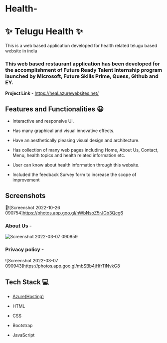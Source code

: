# Health-

# ✨ Telugu Health  ✨

This is a web based application developed for health related telugu based website in india

### This web based restaurant application has been developed for the accomplishment of Future Ready Talent Internship program launched by Microsoft, Future Skills Prime, Quess, Github and EY.

**Project Link** - https://heal.azurewebsites.net/

## Features and Functionalities 😃

- Interactive and responsive UI.

- Has many graphical and visual innovative effects.

- Have an aesthetically pleasing visual design and architecture.

- Has collection of many web pages including Home, About Us, Contact, Menu, health topics and health related information etc.

- User can know about health information through this website.

- Included the feedback Survey form to increase the scope of improvement 

## Screenshots

 📸![Screenshot 2022-10-26 090754]https://photos.app.goo.gl/nWbNsoZ5rJGb3Qcg6

   

### About Us -

![Screenshot 2022-03-07 090859](https://user-images.githubusercontent.com/98517345/156963803-135e9564-ca95-458e-9074-0d7aa2f7d586.jpg)

### Privacy policy -

![Screenshot 2022-03-07 090943]https://photos.app.goo.gl/mbSBb4jHfrTiNvkG8

## Tech Stack 💻

- [Azure(Hosting)](https://azure.microsoft.com/en-in/features/azure-portal/)

- HTML

- CSS

- Bootstrap

- JavaScript

